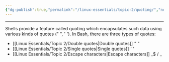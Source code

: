 ```yaml
---
{"dg-publish":true,"permalink":"/linux-essentials/topic-2/quoting/","noteIcon":""}
---
```


---
Shells provide a feature called quoting which encapsulates such data using various kinds of quotes (" ", ' '). In Bash, there are three types of quotes:
- [[Linux Essentials/Topic 2/Double quotes\|Double quotes]] _" "_
- [[Linux Essentials/Topic 2/Single quotes\|Single quotes]] _' '_
- [[Linux Essentials/Topic 2/Escape characters\|Escape characters]] _$ / _
